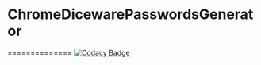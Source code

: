 # ChromeDicewarePasswordsGenerator
==============
[![Codacy Badge](https://api.codacy.com/project/badge/Grade/235519822cd448ad90c0199336eb7661)](https://www.codacy.com/app/rafaelcpalmeida/ChromeDicewarePasswordsGenerator?utm_source=github.com&amp;utm_medium=referral&amp;utm_content=rafaelcpalmeida/ChromeDicewarePasswordsGenerator&amp;utm_campaign=Badge_Grade)